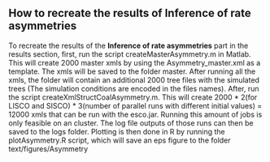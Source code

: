 ## How to recreate the results of Inference of rate asymmetries

To recreate the results of the **Inference of rate asymmetries** part in the results section, first, run the script createMasterAsymmetry.m in Matlab. This will create 2000 master xmls by using the Asymmetry_master.xml as a template. The xmls will be saved to the folder master. After running all the xmls, the folder will contain an additional 2000 tree files with the simulated trees (The simulation conditions are encoded in the files names). After, run the script createXmlStructCoalAsymmetry.m. This will create 2000 * 2(for LISCO and SISCO) * 3(number of parallel runs with different initial values) = 12000 xmls that can be run with the esco.jar. Running this amount of jobs is only feasible on an cluster. The log file outputs of those runs can then be saved to the logs folder. Plotting is then done in R by running the plotAsymmetry.R script, which will save an eps figure to the folder text/figures/Asymmetry